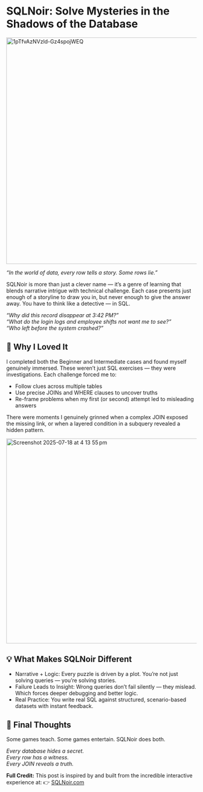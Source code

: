 # SQLNoir: Solve Mysteries in the Shadows of the Database

<img width="1200" height="600" alt="1pTfvAzNVzld-Gz4spojWEQ" src="https://github.com/user-attachments/assets/4df8b6a4-b23a-4605-a294-383bd228b183" />




_“In the world of data, every row tells a story. Some rows lie.”_

SQLNoir is more than just a clever name — it’s a genre of learning that blends narrative intrigue with technical challenge. Each case presents just enough of a storyline to draw you in, but never enough to give the answer away. You have to think like a detective — in SQL.

_“Why did this record disappear at 3:42 PM?”_  
_“What do the login logs and employee shifts not want me to see?”_  
_“Who left before the system crashed?”_  

## 🎯 Why I Loved It

I completed both the Beginner and Intermediate cases and found myself genuinely immersed. These weren’t just SQL exercises — they were investigations. Each challenge forced me to:

- Follow clues across multiple tables
- Use precise JOINs and WHERE clauses to uncover truths
- Re-frame problems when my first (or second) attempt led to misleading answers

There were moments I genuinely grinned when a complex JOIN exposed the missing link, or when a layered condition in a subquery revealed a hidden pattern.

<img width="1304" height="543" alt="Screenshot 2025-07-18 at 4 13 55 pm" src="https://github.com/user-attachments/assets/aa00e7b7-4f2d-4627-ba8a-4cc298ee1b6c" />

## 💡 What Makes SQLNoir Different

- Narrative + Logic: Every puzzle is driven by a plot. You’re not just solving queries — you’re solving stories.
- Failure Leads to Insight: Wrong queries don’t fail silently — they mislead. Which forces deeper debugging and better logic.
- Real Practice: You write real SQL against structured, scenario-based datasets with instant feedback.
  
## 📌 Final Thoughts

Some games teach. Some games entertain. SQLNoir does both.

_Every database hides a secret._  
_Every row has a witness._  
_Every JOIN reveals a truth._  


**Full Credit:**
This post is inspired by and built from the incredible interactive experience at:
👉 [SQLNoir.com](https://www.sqlnoir.com/#)
